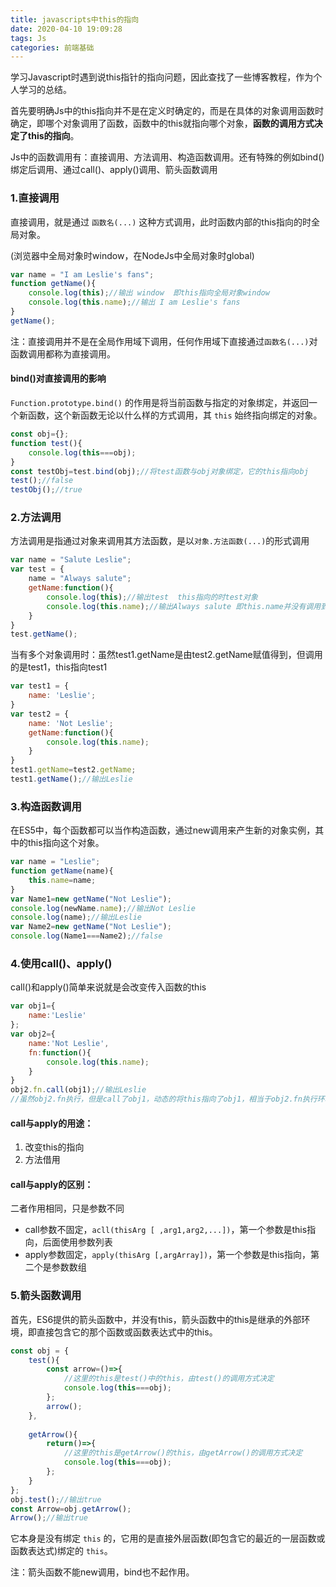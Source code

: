 ```yaml
---
title: javascripts中this的指向
date: 2020-04-10 19:09:28
tags: Js
categories: 前端基础
---
```


学习Javascript时遇到说this指针的指向问题，因此查找了一些博客教程，作为个人学习的总结。

首先要明确Js中的this指向并不是在定义时确定的，而是在具体的对象调用函数时确定，即哪个对象调用了函数，函数中的this就指向哪个对象，**函数的调用方式决定了this的指向**。

Js中的函数调用有：直接调用、方法调用、构造函数调用。还有特殊的例如bind()绑定后调用、通过call()、apply()调用、箭头函数调用

<!--more-->

### 1.直接调用

直接调用，就是通过 `函数名(...)` 这种方式调用，此时函数内部的this指向的时全局对象。

(浏览器中全局对象时window，在NodeJs中全局对象时global)

```javascript
var name = "I am Leslie's fans";
function getName(){
	console.log(this);//输出 window  即this指向全局对象window
	console.log(this.name);//输出 I am Leslie's fans
}
getName();
```

注：直接调用并不是在全局作用域下调用，任何作用域下直接通过`函数名(...)`对函数调用都称为直接调用。

#### bind()对直接调用的影响

`Function.prototype.bind()` 的作用是将当前函数与指定的对象绑定，并返回一个新函数，这个新函数无论以什么样的方式调用，其 `this` 始终指向绑定的对象。

```javascript
const obj={};
function test(){
    console.log(this===obj);
}
const testObj=test.bind(obj);//将test函数与obj对象绑定，它的this指向obj
test();//false
testObj();//true
```



### 2.方法调用

方法调用是指通过对象来调用其方法函数，是以`对象.方法函数(...)`的形式调用

```javascript
var name = "Salute Leslie";
var test = {
	name = "Always salute";
	getName:function(){
		console.log(this);//输出test  this指向的时test对象
		console.log(this.name);//输出Always salute 即this.name并没有调用到window的name属性
	}
}
test.getName();
```

当有多个对象调用时：虽然test1.getName是由test2.getName赋值得到，但调用的是test1，this指向test1

```javascript
var test1 = {
	name: 'Leslie';
}
var test2 = {
	name: 'Not Leslie';
	getName:function(){
		console.log(this.name);
	}
}
test1.getName=test2.getName;
test1.getName();//输出Leslie
```



### 3.构造函数调用

在ES5中，每个函数都可以当作构造函数，通过new调用来产生新的对象实例，其中的this指向这个对象。

```javascript
var name = "Leslie";
function getName(name){
    this.name=name;
}
var Name1=new getName("Not Leslie");
console.log(newName.name);//输出Not Leslie
console.log(name);//输出Leslie
var Name2=new getName("Not Leslie");
console.log(Name1===Name2);//false
```



### 4.使用call()、apply()

call()和apply()简单来说就是会改变传入函数的this

```javascript
var obj1={
    name:'Leslie'
};
var obj2={
    name:'Not Leslie',
    fn:function(){
        console.log(this.name);
    }
}
obj2.fn.call(obj1);//输出Leslie
//虽然obj2.fn执行，但是call了obj1，动态的将this指向了obj1，相当于obj2.fn执行环境是obj1
```

#### call与apply的用途：

1. 改变this的指向
2. 方法借用

#### call与apply的区别：

二者作用相同，只是参数不同

- call参数不固定，`acll(thisArg [ ,arg1,arg2,...])`，第一个参数是this指向，后面使用参数列表
- apply参数固定，`apply(thisArg [,argArray])`，第一个参数是this指向，第二个是参数数组



### 5.箭头函数调用

首先，ES6提供的箭头函数中，并没有this，箭头函数中的this是继承的外部环境，即直接包含它的那个函数或函数表达式中的this。

```javascript
const obj = {
    test(){
        const arrow=()=>{
            //这里的this是test()中的this，由test()的调用方式决定
            console.log(this===obj);
        };
        arrow();
    },
    
    getArrow(){
        return()=>{
            //这里的this是getArrow()的this，由getArrow()的调用方式决定
            console.log(this===obj);
        };
    }
};
obj.test();//输出true
const Arrow=obj.getArrow();
Arrow();//输出true
```

它本身是没有绑定 `this` 的，它用的是直接外层函数(即包含它的最近的一层函数或函数表达式)绑定的 `this`。

注：箭头函数不能new调用，bind也不起作用。